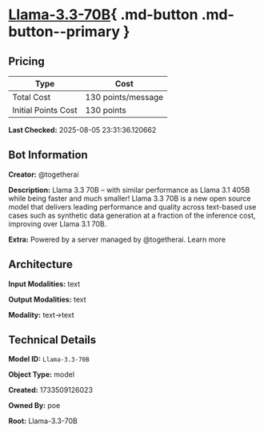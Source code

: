 # [Llama-3.3-70B](https://poe.com/Llama-3.3-70B){ .md-button .md-button--primary }

## Pricing

| Type | Cost |
|------|------|
| Total Cost | 130 points/message |
| Initial Points Cost | 130 points |

**Last Checked:** 2025-08-05 23:31:36.120662


## Bot Information

**Creator:** @togetherai

**Description:** Llama 3.3 70B – with similar performance as Llama 3.1 405B while being faster and much smaller! Llama 3.3 70B is a new open source model that delivers leading performance and quality across text-based use cases such as synthetic data generation at a fraction of the inference cost, improving over Llama 3.1 70B.

**Extra:** Powered by a server managed by @togetherai. Learn more


## Architecture

**Input Modalities:** text

**Output Modalities:** text

**Modality:** text->text


## Technical Details

**Model ID:** `Llama-3.3-70B`

**Object Type:** model

**Created:** 1733509126023

**Owned By:** poe

**Root:** Llama-3.3-70B
